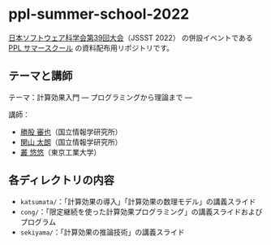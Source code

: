 # ppl-summer-school-2022

[日本ソフトウェア科学会第39回大会](https://jssst2022.wordpress.com/)（JSSST 2022）
の併設イベントである [PPL サマースクール](http://ppl.jssst.or.jp/index.php?ss2022)
の資料配布用リポジトリです。

## テーマと講師

テーマ：計算効果入門 ― プログラミングから理論まで ―

講師：
- [勝股 審也](https://group-mmm.org/~s-katsumata/)（国立情報学研究所）
- [関山 太朗](https://researchmap.jp/t-sekiym/)（国立情報学研究所）
- [叢 悠悠](https://prg.is.titech.ac.jp/ja/people/cong/)（東京工業大学）

## 各ディレクトリの内容

- `katsumata/`：「計算効果の導入」「計算効果の数理モデル」の講義スライド
- `cong/`：「限定継続を使った計算効果プログラミング」の講義スライドおよびプログラム
- `sekiyama/`：「計算効果の推論技術」の講義スライド